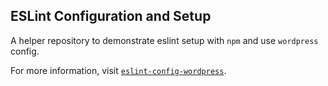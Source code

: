 ## ESLint Configuration and Setup

A helper repository to demonstrate eslint setup with `npm` and use `wordpress`
config.

For more information, visit [`eslint-config-wordpress`](https://github.com/WordPress-Coding-Standards/eslint-config-wordpress).
